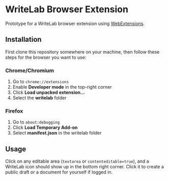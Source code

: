 # WriteLab Browser Extension

Prototype for a WriteLab browser extension using
[WebExtensions](https://wiki.mozilla.org/WebExtensions).

## Installation

First clone this repository somewhere on your machine, then follow these steps
for the browser you want to use:

### Chrome/Chromium

1. Go to `chrome://extensions`
2. Enable **Developer mode** in the top-right corner
3. Click **Load unpacked extension...**
4. Select the **writelab** folder

### Firefox

1. Go to `about:debugging`
2. Click **Load Temporary Add-on**
3. Select **manifest.json** in the writelab folder

## Usage

Click on any editable area (`textarea` or `contenteditable=true`), and a
WriteLab icon should show up in the bottom right corner. Click it to create a
public draft or a document for yourself if logged in.
